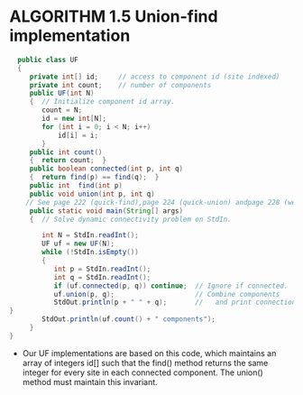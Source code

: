 # ALGORITHM 1.5 Union-find implementation

```java
  public class UF
  {
     private int[] id;     // access to component id (site indexed)
     private int count;    // number of components
     public UF(int N)
     {  // Initialize component id array.
        count = N;
        id = new int[N];
        for (int i = 0; i < N; i++)
            id[i] = i;
        }
     public int count()
     {  return count;  }
     public boolean connected(int p, int q)
     {  return find(p) == find(q);  }
     public int  find(int p)
     public void union(int p, int q)
    // See page 222 (quick-find),page 224 (quick-union) andpage 228 (weighted).
     public static void main(String[] args)
     {  // Solve dynamic connectivity problem on StdIn.

        int N = StdIn.readInt();
        UF uf = new UF(N);
        while (!StdIn.isEmpty())
        {
           int p = StdIn.readInt();
           int q = StdIn.readInt();
           if (uf.connected(p, q)) continue;  // Ignore if connected.
           uf.union(p, q);                    // Combine components
           StdOut.println(p + " " + q);       //   and print connection.
}
        StdOut.println(uf.count() + " components");
     }
}
```

- Our UF implementations are based on this code, which maintains an array of integers id[] such that the find() method returns the same integer for every site in each connected component. The union() method must maintain this invariant.
